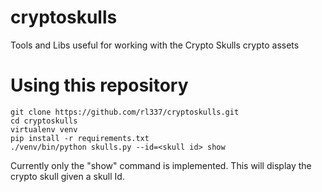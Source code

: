 # cryptoskulls
Tools and Libs useful for working with the Crypto Skulls crypto assets

# Using this repository
```
git clone https://github.com/rl337/cryptoskulls.git
cd cryptoskulls
virtualenv venv
pip install -r requirements.txt
./venv/bin/python skulls.py --id=<skull id> show
```

Currently only the "show" command is implemented.  This will display the crypto skull given a skull Id.
